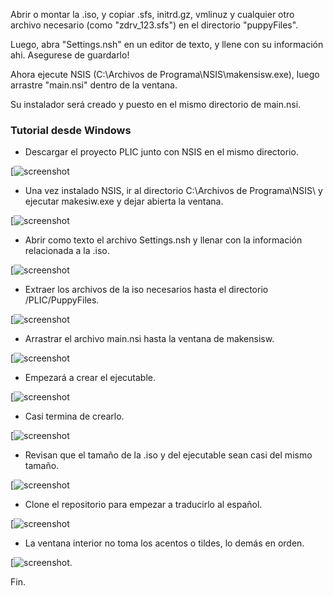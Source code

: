Abrir o montar la .iso, y copiar .sfs, initrd.gz, vmlinuz y cualquier otro archivo necesario (como "zdrv_123.sfs") en el directorio "puppyFiles".

Luego, abra "Settings.nsh" en un editor de texto, y llene con su información ahi. Asegurese de guardarlo!

Ahora ejecute NSIS (C:\Archivos de Programa\NSIS\makensisw.exe), luego arrastre "main.nsi" dentro de la ventana.

Su instalador será creado y puesto en el mismo directorio de main.nsi.

### Tutorial desde Windows 

- Descargar el proyecto PLIC junto con NSIS en el mismo directorio.

[![screenshot](http://s5.postimg.org/65p5yrmav/PLIC1.png)

- Una vez instalado NSIS, ir al directorio C:\Archivos de Programa\NSIS\ y ejecutar makesiw.exe y dejar abierta la ventana.

[![screenshot](http://s5.postimg.org/csbtry3zb/PLIC2.png)

- Abrir como texto el archivo Settings.nsh y llenar con la información relacionada a la .iso.

[![screenshot](http://s5.postimg.org/a8blk3r1j/PLIC3.png)

- Extraer los archivos de la iso necesarios hasta el directorio /PLIC/PuppyFiles.

[![screenshot](http://s5.postimg.org/n4y4e0xif/PLIC4.png)

- Arrastrar el archivo main.nsi hasta la ventana de makensisw. 

[![screenshot](http://s5.postimg.org/3pnckx487/PLIC5.png)

- Empezará a crear el ejecutable.

[![screenshot](http://s5.postimg.org/luvpl8ecn/PLIC6.png)

- Casi termina de crearlo.

[![screenshot](http://s5.postimg.org/hzsbinv6v/PLIC7.png)

- Revisan que el tamaño de la .iso y del ejecutable sean casi del mismo tamaño.

[![screenshot](http://s5.postimg.org/b6wk04trb/PLIC8.png)

- Clone el repositorio para empezar a traducirlo al español.

[![screenshot](http://s5.postimg.org/60gtbcplz/PLIC9.png)

- La ventana interior no toma los acentos o tildes, lo demás en orden.

[![screenshot](http://s5.postimg.org/ngfkqsdyf/PLIC99.png).

 Fin.